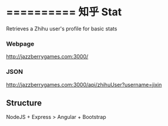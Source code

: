 ==========
知乎 Stat
==========

Retrieves a Zhihu user's profile for basic stats

### Webpage
http://jazzberrygames.com:3000/

### JSON
http://jazzberrygames.com:3000/api/zhihuUser?username=jixin

## Structure
NodeJS + Express > Angular + Bootstrap
